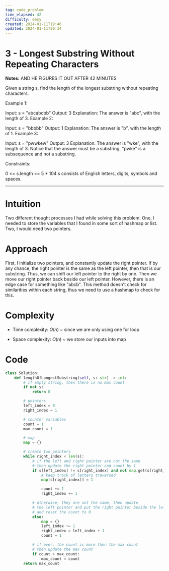```yaml
---
tag: code_problem
time_elapsed: 42
difficulty: easy
created: 2024-01-11T19:46
updated: 2024-01-11T20:34
---
```


# 3 - Longest Substring Without Repeating Characters

**Notes:** AND HE FIGURES IT OUT AFTER 42 MINUTES

Given a string s, find the length of the longest 
substring
 without repeating characters.

 

Example 1:

Input: s = "abcabcbb"
Output: 3
Explanation: The answer is "abc", with the length of 3.
Example 2:

Input: s = "bbbbb"
Output: 1
Explanation: The answer is "b", with the length of 1.
Example 3:

Input: s = "pwwkew"
Output: 3
Explanation: The answer is "wke", with the length of 3.
Notice that the answer must be a substring, "pwke" is a subsequence and not a substring.
 

Constraints:

0 <= s.length <= 5 * 104
s consists of English letters, digits, symbols and spaces.

---

# Intuition
<!-- Describe your first thoughts on how to solve this problem. -->
Two different thought processes I had while solving this problem. One, I needed to store the variables that I found in some sort of hashmap or list. Two, I would need two pointers.

# Approach
<!-- Describe your approach to solving the problem. -->
First, I initialize two pointers, and constantly update the right pointer. If by any chance, the right pointer is the same as the left pointer, then that is our substring. Thus, we can shift our left pointer to the right by one. Then we move our right pointer back beside our left pointer. However, there is an edge case for something like "abcb". This method doesn't check for similarities within each string, thus we need to use a hashmap to check for this. 

# Complexity
- Time complexity: $O(n)$ ~ since we are only using one for loop

- Space complexity: $O(n)$ ~ we store our inputs into map

# Code
```python
class Solution:
    def lengthOfLongestSubstring(self, s: str) -> int:
        # if empty string, then there is no max count
        if not s:
            return 0

        # pointers
        left_index = 0
        right_index = 1

        # counter variables
        count = 1
        max_count = 1

        # map
        map = {}

        # create two pointers
        while right_index < len(s):
            # if the left and right pointer are not the same
            # then update the right pointer and count by 1
            if s[left_index] != s[right_index] and not map.get(s[right_index]):
                # keep track of letters traversed
                map[s[right_index]] = 1

                count += 1
                right_index += 1

            # otherwise, they are not the same, then update
            # the left pointer and put the right pointer beside the left
            # and reset the count to 0
            else:
                map = {}
                left_index += 1
                right_index = left_index + 1
                count = 1

            # if ever, the count is more then the max count
            # then update the max count
            if count > max_count:
                max_count = count
        return max_count


```
